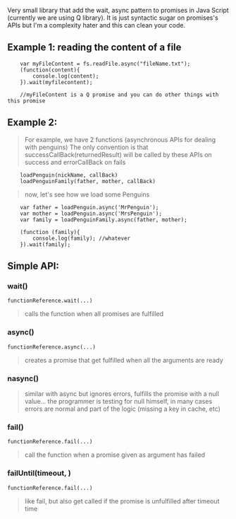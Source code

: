 Very small library that add the wait, async pattern to promises in Java Script (currently we are using Q library).
It is just syntactic sugar on promises's APIs but I'm a complexity hater and this can clean your code.

## Example 1: reading the content of a file

        var myFileContent = fs.readFile.async("fileName.txt");
        (function(content){
            console.log(content);
        }).wait(myfilecontent);

        //myFileContent is a Q promise and you can do other things with this promise

## Example 2:

> For example, we have 2 functions (asynchronous APIs for dealing with penguins)
> The only convention is that successCallBack(returnedResult) will be called by these APIs on success and errorCallBack on fails

        loadPenguin(nickName, callBack)
        loadPenguinFamily(father, mother, callBack)

> now, let's see how we load some Penguins

        var father = loadPenguin.async('MrPenguin');
        var mother = loadPenguin.async('MrsPenguin');
        var family = loadPenguinFamily.async(father, mother);

        (function (family){
            console.log(family); //whatever
        }).wait(family);

##  Simple API:

### wait(<list of variables>)

    functionReference.wait(...)

>   calls the function when all promises are fulfilled

### async(<list of variables>)

    functionReference.async(...)

> creates a promise that get fulfilled when all the arguments are ready

### nasync(<list of variables>)

> similar with async but ignores errors, fulfills the promise with a null value...
> the programmer is testing for null himself, in many cases errors are normal and part of the logic (missing a key in cache, etc)


### fail(<list of variables>)

    functionReference.fail(...)

> call the function when a promise given as argument has failed

### failUntil(timeout, <list of variables>)

    functionReference.fail(...)

> like fail, but also get called if the promise is unfulfilled after timeout time
